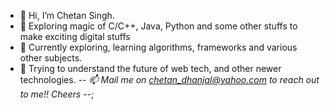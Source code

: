 - 👋 Hi, I’m Chetan Singh.
- 👀 Exploring magic of C/C++, Java, Python and some other stuffs to make exciting digital stuffs
- 🌱 Currently exploring, learning algorithms, frameworks and various other subjects.
- 🦖 Trying to understand the future of web tech, and other newer technologies.
-*- 📫 Mail me on chetan_dhanjal@yahoo.com to reach out to me!! Cheers -*-;


